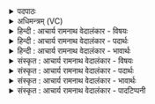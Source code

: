 <details><summary>पदपाठः</summary>

क꣣दा꣢। च꣣। न꣢। स्त꣣रीः꣢। अ꣣सि। न꣢। इ꣣न्द्र। सश्चसि। दाशु꣡षे꣢। उ꣡पो꣢꣯प। उ꣡प꣢꣯। उ꣣प। इ꣢त्। नु। म꣣घवन्। भू꣡यः꣢꣯। इत्। नु। ते꣣। दा꣡न꣢꣯म्। दे꣣व꣡स्य꣢। पृ꣣च्यते। ३००।
</details>

<details><summary>अधिमन्त्रम् (VC)</summary>

- इन्द्रः
- श्रुष्टिगुः काण्वः
- बृहती
- मध्यमः
- ऐन्द्रं काण्डम्
</details>

<details><summary>हिन्दी : आचार्य रामनाथ वेदालंकार - विषयः</summary>

अगले मन्त्र में यह कहा गया है कि परमेश्वर की अर्चना कभी निष्फल नहीं होती।
</details>

<details><summary>हिन्दी : आचार्य रामनाथ वेदालंकार - पदार्थः</summary>

पदार्थान्वयभाषाः -  हे (इन्द्र) सुखप्रदाता परमेश्वर ! आप (कदाचन) कभी (स्तरीः) वन्ध्या गौ के समान निष्फल (न असि) नहीं होते, प्रत्युत (दाशुषे) आत्मदान करनेवाले उपासनायज्ञ के यजमान को फल देने के लिए (सश्चसि) प्राप्त होते हो। हे (मघवन्) धनों के स्वामी ! (देवस्य ते) तुझ दानादिगुणयुक्त का (दानम्) दान (इत् नु) निश्चय ही (भूयः इत्) पुनः-पुनः (उप-उप पृच्यते) यजमान को प्राप्त होता है, अवश्य प्राप्त होता है ॥८॥
</details>

<details><summary>हिन्दी : आचार्य रामनाथ वेदालंकार - भावार्थः</summary>

भावार्थभाषाः -  जो स्वयं को परमेश्वर के लिए समर्पित कर देता है, उसे वह दुधारू गाय के समान सदा फल प्रदान करता रहता है ॥८॥
</details>

<details><summary>संस्कृत : आचार्य रामनाथ वेदालंकार - विषयः</summary>

परमेश्वरस्यार्चनं कदापि निष्फलं न भवतीत्युच्यते।
</details>

<details><summary>संस्कृत : आचार्य रामनाथ वेदालंकार - पदार्थः</summary>

पदार्थान्वयभाषाः -  हे (इन्द्र) सुखप्रदातः परमेश्वर ! त्वम्, (कदाचन) कदाचित्, (स्तरीः२) निवृत्तप्रसवा गौरिव निष्फलः (न असि) न भवसि, प्रत्युत (दाशुषे) आत्मसमर्पकाय अन्तर्यज्ञस्य यजमानाय, तस्मै फलम् दातुमित्यर्थः। दाशृ दाने धातोः क्वसुप्रत्यये चतुर्थ्येकवचने रूपम्। ‘क्रियार्थोपपदस्य च कर्मणि स्थानिनः’ अ० २।३।१४ इति चतुर्थी। (सश्चसि) प्राप्नोषि। सश्चतिः गतिकर्मा। निघं० २।१४। हे (मघवन्) धनपते ! (देवस्य) दानादिगुणयुक्तस्य (ते) तव (दानम्) दीयमानमैश्वर्यम् (इत् नु) अवश्यमेव (भूयः इत्) पुनः पुनरपि (नु) क्षिप्रमेव (उप-उप पृच्यते) यजमानेन संसृज्यते, संसृज्यते। ‘प्रसमुपोदः पादपूरणे’ अ० ८।१।६ इति उपोपसर्गस्य पादपूरणे द्वित्वमुक्तम्। वस्तुतस्तु उपपृच्यते उपपृच्यते इति द्विरुक्त्यात्र संसर्गस्य क्षिप्रत्वमाधिक्यं च द्योत्यते ॥८॥३
</details>

<details><summary>संस्कृत : आचार्य रामनाथ वेदालंकार - भावार्थः</summary>

भावार्थभाषाः -  यः परमेश्वरायात्मानं समर्पयति तत्कृते स सेविता दोग्ध्री गौरिव सद्यः फलं प्रयच्छति ॥८॥
</details>

<details><summary>संस्कृत : आचार्य रामनाथ वेदालंकार - पादटिप्पनी</summary>

टिप्पणी:   १. ऋ० ८।५१।७, ऋषिः श्रुष्टिगुः काण्वः। य० ३।३४, ऋषिः मघुच्छन्दाः। २. स्तरीति निवृत्तप्रसवा गौः। तन्न भवसि। धुक्षसे एव सदा कामानिति—इति भ०। स्तरीः हिंसको नासि। यद्वा स्तरीर्निवृत्तप्रसवा गौस्तथाविधो न भवसि। सा यथा वत्साभावात् गृहं प्रति नागच्छति न तथा करोषीत्यर्थः—इति सा०। न स्तृणासि न क्रुध्यसि—इति य० ३।३४ भाष्ये उवटः, ‘स्तृञ् हिंसायाम्’, स्तृणातीति स्तरीः, हिंसको नासि—इति च महीधरः। ३. दयानन्दर्षिणा यजुर्भाष्ये मन्त्रोऽयं परमेश्वरस्य कर्मफलदातृत्वविषये व्याख्यातः।
</details>